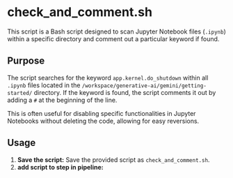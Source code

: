 # check_and_comment.sh

This script is a Bash script designed to scan Jupyter Notebook files (`.ipynb`) within a specific directory and comment out a particular keyword if found.

## Purpose

The script searches for the keyword `app.kernel.do_shutdown` within all `.ipynb` files located in the `/workspace/generative-ai/gemini/getting-started/` directory. If the keyword is found, the script comments it out by adding a `#` at the beginning of the line.

This is often useful for disabling specific functionalities in Jupyter Notebooks without deleting the code, allowing for easy reversions.

## Usage

1. **Save the script:** Save the provided script as `check_and_comment.sh`.
2. **add script to step in pipeline:**

